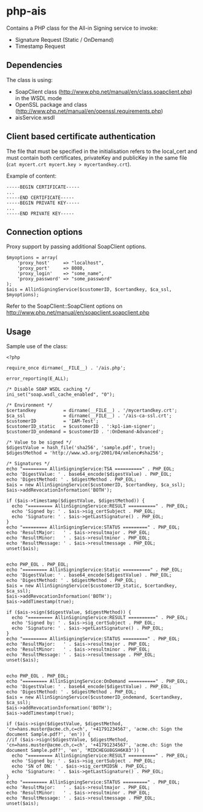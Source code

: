 php-ais
=======

Contains a PHP class for the All-in Signing service to invoke:

* Signature Request (Static / OnDemand)
* Timestamp Request

## Dependencies

The class is using:

* SoapClient class (http://www.php.net/manual/en/class.soapclient.php) in the WSDL mode
* OpenSSL package and class (http://www.php.net/manual/en/openssl.requirements.php)
* aisService.wsdl

## Client based certificate authentication

The file that must be specified in the initialisation refers to the local_cert and must contain both certificates, privateKey and publicKey in the same file (`cat mycert.crt mycert.key > mycertandkey.crt`).

Example of content:
````
-----BEGIN CERTIFICATE-----
...
-----END CERTIFICATE-----
-----BEGIN PRIVATE KEY-----
...
-----END PRIVATE KEY-----
````


## Connection options

Proxy support by passing additional SoapClient options.

````
$myoptions = array(
    'proxy_host'     => "localhost",
    'proxy_port'     => 8080,
    'proxy_login'    => "some_name",
    'proxy_password' => "some_password"
);
$ais = AllinSigningService($customerID, $certandkey, $ca_ssl, $myoptions);
````

Refer to the SoapClient::SoapClient options on http://www.php.net/manual/en/soapclient.soapclient.php

## Usage

Sample use of the class:

````
<?php

require_once dirname(__FILE__) . '/ais.php';

error_reporting(E_ALL);

/* Disable SOAP WSDL caching */
ini_set("soap.wsdl_cache_enabled", "0");

/* Environment */
$certandkey          = dirname(__FILE__) . '/mycertandkey.crt';
$ca_ssl              = dirname(__FILE__) . '/ais-ca-ssl.crt';
$customerID          = 'IAM-Test';
$customerID_static   = $customerID . ':kp1-iam-signer';
$customerID_ondemand = $customerID . ':OnDemand-Advanced';

/* Value to be signed */
$digestValue = hash_file('sha256', 'sample.pdf', true);
$digestMethod = 'http://www.w3.org/2001/04/xmlenc#sha256';

/* Signatures */
echo "========= AllinSigningService:TSA ==========" . PHP_EOL;
echo 'DigestValue: ' . base64_encode($digestValue) . PHP_EOL;
echo 'DigestMethod: ' . $digestMethod . PHP_EOL;
$ais = new AllinSigningService($customerID, $certandkey, $ca_ssl);
$ais->addRevocationInformation('BOTH');

if ($ais->timestamp($digestValue, $digestMethod)) {
  echo "========= AllinSigningService:RESULT ==========" . PHP_EOL;
  echo 'Signed by: ' . $ais->sig_certSubject . PHP_EOL;
  echo 'Signature: ' . $ais->getLastSignature() . PHP_EOL;
}
echo "========= AllinSigningService:STATUS =========" . PHP_EOL;
echo 'ResultMajor:   ' . $ais->resultmajor . PHP_EOL;
echo 'ResultMinor:   ' . $ais->resultminor . PHP_EOL;
echo 'ResultMessage: ' . $ais->resultmessage . PHP_EOL;
unset($ais);


echo PHP_EOL . PHP_EOL;
echo "========= AllinSigningService:Static ==========" . PHP_EOL;
echo 'DigestValue: ' . base64_encode($digestValue) . PHP_EOL;
echo 'DigestMethod: ' . $digestMethod . PHP_EOL;
$ais = new AllinSigningService($customerID_static, $certandkey, $ca_ssl);
$ais->addRevocationInformation('BOTH');
$ais->addTimestamp(true);

if ($ais->sign($digestValue, $digestMethod)) {
  echo "========= AllinSigningService:RESULT ==========" . PHP_EOL;
  echo 'Signed by: ' . $ais->sig_certSubject . PHP_EOL;
  echo 'Signature: ' . $ais->getLastSignature() . PHP_EOL;
}
echo "========= AllinSigningService:STATUS =========" . PHP_EOL;
echo 'ResultMajor:   ' . $ais->resultmajor . PHP_EOL;
echo 'ResultMinor:   ' . $ais->resultminor . PHP_EOL;
echo 'ResultMessage: ' . $ais->resultmessage . PHP_EOL;
unset($ais);


echo PHP_EOL . PHP_EOL;
echo "========= AllinSigningService:OnDemand ==========" . PHP_EOL;
echo 'DigestValue: ' . base64_encode($digestValue) . PHP_EOL;
echo 'DigestMethod: ' . $digestMethod . PHP_EOL;
$ais = new AllinSigningService($customerID_ondemand, $certandkey, $ca_ssl);
$ais->addRevocationInformation('BOTH');
$ais->addTimestamp(true);

if ($ais->sign($digestValue, $digestMethod, 'cn=hans.muster@acme.ch,c=ch', '+41791234567', 'acme.ch: Sign the document Sample.pdf?', 'en')) {
//if ($ais->sign($digestValue, $digestMethod, 'cn=hans.muster@acme.ch,c=ch', '+41791234567', 'acme.ch: Sign the document Sample.pdf?', 'en', 'MIDCHEGU8GSH6K83')) {
  echo "========= AllinSigningService:RESULT ==========" . PHP_EOL;
  echo 'Signed by: ' . $ais->sig_certSubject . PHP_EOL;
  echo 'SN of DN: ' . $ais->sig_certMIDSN . PHP_EOL;
  echo 'Signature: ' . $ais->getLastSignature() . PHP_EOL;
}
echo "========= AllinSigningService:STATUS =========" . PHP_EOL;
echo 'ResultMajor:   ' . $ais->resultmajor . PHP_EOL;
echo 'ResultMinor:   ' . $ais->resultminor . PHP_EOL;
echo 'ResultMessage: ' . $ais->resultmessage . PHP_EOL;
unset($ais);
````
